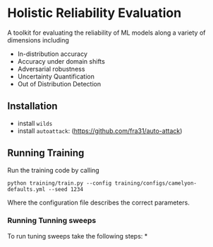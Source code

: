 # Holistic Reliability Evaluation

A toolkit for evaluating the reliability of ML models along a variety of dimensions including

* In-distribution accuracy
* Accuracy under domain shifts
* Adversarial robustness
* Uncertainty Quantification
* Out of Distribution Detection

## Installation
* install `wilds`
* install `autoattack`: (https://github.com/fra31/auto-attack)


## Running Training
Run the training code by calling
```
python training/train.py --config training/configs/camelyon-defaults.yml --seed 1234
```

Where the configuration file describes the correct parameters.

### Running Tunning sweeps
To run tuning sweeps take the following steps:
*
